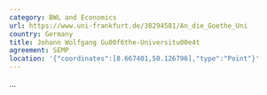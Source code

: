 ```yaml
---
category: BWL and Economics
url: https://www.uni-frankfurt.de/38294581/An_die_Goethe_Uni
country: Germany
title: Johann Wolfgang Gu00f6the-Universitu00e4t
agreement: SEMP
location: '{"coordinates":[8.667401,50.126796],"type":"Point"}'
---
```

...